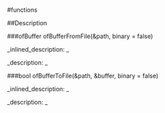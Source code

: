 #functions


<!--
_visible: True_
_advanced: False_
-->

##Description






<!----------------------------------------------------------------------------->

###ofBuffer ofBufferFromFile(&path, binary = false)

<!--
_syntax: ofBufferFromFile(&path, binary = false)_
_name: ofBufferFromFile_
_returns: ofBuffer_
_returns_description: _
_parameters: const string &path, bool binary=false_
_version_started: _
_version_deprecated: _
_summary: _
_constant: False_
_static: False_
_visible: True_
_advanced: False_
-->

_inlined_description: _







_description: _







<!----------------------------------------------------------------------------->

###bool ofBufferToFile(&path, &buffer, binary = false)

<!--
_syntax: ofBufferToFile(&path, &buffer, binary = false)_
_name: ofBufferToFile_
_returns: bool_
_returns_description: _
_parameters: const string &path, ofBuffer &buffer, bool binary=false_
_version_started: _
_version_deprecated: _
_summary: _
_constant: False_
_static: False_
_visible: True_
_advanced: False_
-->

_inlined_description: _







_description: _







<!----------------------------------------------------------------------------->

